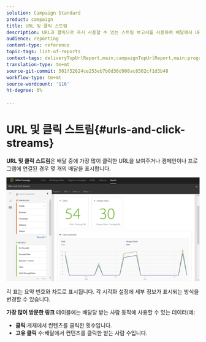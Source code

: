 ```yaml
---
solution: Campaign Standard
product: campaign
title: URL 및 클릭 스트림
description: URL과 클릭으로 즉시 사용할 수 있는 스트림 보고서를 사용하여 배달에서 URL의 성공에 대해 알아보십시오.
audience: reporting
content-type: reference
topic-tags: list-of-reports
context-tags: deliveryTopUrlReport,main;campaignTopUrlReport,main;programTopUrlReport,main
translation-type: tm+mt
source-git-commit: 501f52624ce253eb7b0d36d908ac8502cf1d3b48
workflow-type: tm+mt
source-wordcount: '116'
ht-degree: 6%

---
```



# URL 및 클릭 스트림{#urls-and-click-streams}

**URL 및 클릭 스트림**&#x200B;은 배달 중에 가장 많이 클릭한 URL을 보여주거나 캠페인이나 프로그램에 연결된 경우 몇 개의 배달을 표시합니다.

![](assets/delivery_reports_8.png)

각 표는 요약 번호와 차트로 표시됩니다. 각 시각화 설정에 세부 정보가 표시되는 방식을 변경할 수 있습니다.

**가장 많이 방문한 링크** 테이블에는 배달당 받는 사람 동작에 사용할 수 있는 데이터(예:

* **클릭**:게재에서 컨텐츠를 클릭한 횟수입니다.
* **고유 클릭** 수:배달에서 컨텐츠를 클릭한 받는 사람 수입니다.

